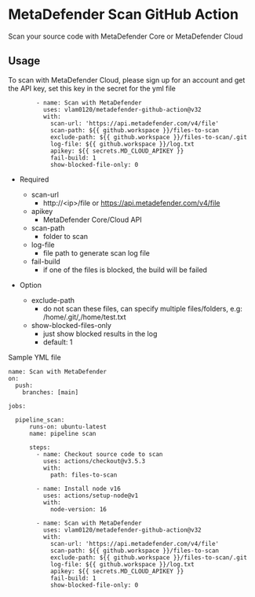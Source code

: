 # MetaDefender Scan GitHub Action

Scan your source code with MetaDefender Core or MetaDefender Cloud

## Usage

To scan with MetaDefender Cloud, please sign up for an account and get the API key, set this key in the secret for the yml file 
```
        - name: Scan with MetaDefender
          uses: vlam0120/metadefender-github-action@v32
          with:
            scan-url: 'https://api.metadefender.com/v4/file'
            scan-path: ${{ github.workspace }}/files-to-scan
            exclude-path: ${{ github.workspace }}/files-to-scan/.git
            log-file: ${{ github.workspace }}/log.txt
            apikey: ${{ secrets.MD_CLOUD_APIKEY }}
            fail-build: 1
            show-blocked-file-only: 0

```

* Required
  * scan-url
    * http://\<ip\>/file or https://api.metadefender.com/v4/file
  * apikey
    * MetaDefender Core/Cloud API
  * scan-path
    * folder to scan
  * log-file
    * file path to generate scan log file
  * fail-build
    * if one of the files is blocked, the build will be failed
   
* Option
  * exclude-path
    * do not scan these files, can specify multiple files/folders, e.g: /home/.git/,/home/test.txt    
  * show-blocked-files-only
    * just show blocked results in the log
    * default: 1

Sample YML file
```
name: Scan with MetaDefender
on: 
  push:
    branches: [main]

jobs:

  pipeline_scan:
      runs-on: ubuntu-latest
      name: pipeline scan

      steps:         
        - name: Checkout source code to scan
          uses: actions/checkout@v3.5.3
          with:
            path: files-to-scan

        - name: Install node v16
          uses: actions/setup-node@v1
          with:
            node-version: 16
            
        - name: Scan with MetaDefender
          uses: vlam0120/metadefender-github-action@v32
          with:
            scan-url: 'https://api.metadefender.com/v4/file'
            scan-path: ${{ github.workspace }}/files-to-scan
            exclude-path: ${{ github.workspace }}/files-to-scan/.git
            log-file: ${{ github.workspace }}/log.txt
            apikey: ${{ secrets.MD_CLOUD_APIKEY }}
            fail-build: 1
            show-blocked-file-only: 0
```
